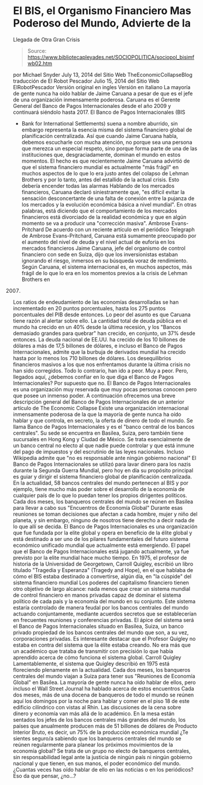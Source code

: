 # El BIS, el Organismo Financiero Mas Poderoso del Mundo, Advierte de la 
Llegada de Otra Gran Crisis

> Source: https://www.bibliotecapleyades.net/SOCIOPOLITICA/sociopol_bisimfwb02.htm

por Michael Snyder
July 13, 2014
del Sitio Web
TheEconomicCollapseBlog
traducción de El Robot Pescador
Julio 15, 2014
del Sitio Web
ElRobotPescador
Versión original en ingles
Versión en italiano
La mayoría de gente nunca ha oído hablar de
Jaime Caruana a pesar de que es
el jefe de una organización inmensamente poderosa.
Caruana es el Gerente General del Banco de Pagos Internacionales desde el
año 2009 y continuará siéndolo hasta 2017.
El Banco de Pagos Internacionales (BIS
- Bank for International Settlements)
suena a nombre aburrido, sin embargo representa la esencia misma del sistema
financiero global de planificación centralizada.
Así que cuando Jaime Caruana habla, debemos escucharle con mucha atención,
no porque sea una persona que merezca un especial respeto, sino porque forma
parte de una de las instituciones que, desgraciadamente, dominan el mundo en
estos momentos.
El hecho es que recientemente Jaime Caruana advirtió de que el sistema
financiero mundial es actualmente "más frágil" en muchos aspectos de lo que
lo era justo antes del colapso de Lehman Brothers y por lo tanto, antes del
estallido de la actual crisis.
Esto debería encender todas las alarmas
Hablando de los mercados financieros, Caruana
declaró siniestramente que,
"es difícil evitar la sensación
desconcertante de una falta de conexión entre la pujanza de los mercados
y la evolución económica básica a nivel mundial".
En otras palabras, está diciendo que el comportamiento de los mercados
financieros está divorciado de la realidad económica y que en algún momento
se va a producir una "corrección masiva".
Ambrose Evans-Pritchard
De acuerdo con un
reciente artículo en el periódico Telegraph de Ambrose
Evans-Pritchard, Caruana está sumamente preocupado por el aumento del nivel
de deuda y el nivel actual de euforia en los mercados financieros
Jaime Caruana, jefe del organismo de control financiero con sede en Suiza,
dijo que los inversionistas estaban ignorando el riesgo, inmersos en su
búsqueda voraz de rendimiento.
Según Caruana, el sistema internacional es, en muchos aspectos, más frágil
de lo que lo era en los momentos previos a la crisis de Lehman Brothers en
2007.
Los ratios de endeudamiento de las economías desarrolladas se han
incrementado en 20 puntos porcentuales, hasta los 275 puntos porcentuales
del PIB desde entonces.
Lo peor del asunto es que Caruana tiene razón al alertar sobre ello.
La cantidad total de deuda pública en el mundo ha crecido en un 40% desde
la última recesión, y los "Bancos demasiado grandes para quebrar" han
crecido, en conjunto, un 37% desde entonces.
La deuda nacional de EE.UU. ha crecido de los 10 billones de dólares a más
de 17,5 billones de dólares, e incluso el Banco de Pagos Internacionales,
admite que la burbuja de derivados mundial ha crecido hasta por lo menos los
710 billones de dólares.
Los desequilibrios financieros masivos a los que nos enfrentamos durante la
última crisis no han sido corregidos.
Todo lo contrario, han ido a peor. Muy
a peor.
Pero, llegados aquí, ¿debemos confiar en lo que diga el Banco de Pagos
Internacionales?
Por supuesto que no.
El Banco de Pagos Internacionales es una organización muy reservada que muy
pocas personas conocen pero que posee un inmenso poder.
A continuación ofrecemos una breve descripción general del Banco de Pagos
Internacionales de
un anterior artículo de The Economic Collapse
Existe una organización internacional inmensamente poderosa de la que la
mayoría de gente nunca ha oído hablar y que controla, en secreto, la oferta
de dinero de todo el mundo.
Se llama Banco de Pagos Internacionales y es el
"banco central de los bancos
centrales".
Su sede se encuentra en Basilea, Suiza, pero también tiene sucursales en
Hong Kong y Ciudad de México. Se trata esencialmente de un banco central no
electo al que nadie puede controlar y que está inmune del pago de impuestos
y del escrutinio de las leyes nacionales.
Incluso Wikipedia
admite que
"no es responsable ante ningún gobierno nacional"
El Banco de Pagos Internacionales se utilizó para lavar dinero para los
nazis durante la Segunda Guerra Mundial, pero hoy en día su propósito
principal es guiar y dirigir el sistema financiero global de planificación
centralizada.
En la actualidad, 58 bancos centrales del mundo pertenecen al BIS y por
ejemplo, tiene mucho más poder sobre el desarrollo de la economía de
cualquier país de lo que lo puedan tener los propios dirigentes políticos.
Cada dos meses, los banqueros centrales del mundo se reúnen en Basilea para
llevar a cabo sus "Encuentros de Economía Global"
Durante esas reuniones se toman decisiones que afectan a cada hombre, mujer
y niño del planeta, y sin embargo, ninguno de nosotros tiene derecho a decir
nada de lo que allí se decida.
El Banco de Pagos Internacionales es una organización que fue fundada por la
elite global y opera en beneficio de la élite global y está destinado a ser
uno de los pilares fundamentales del futuro sistema económico unificado
mundial que actualmente está emergiendo.
El papel que el Banco de Pagos Internacionales está jugando actualmente, ya
fue previsto por la elite mundial hace mucho tiempo.
En 1975, el profesor de historia de la Universidad de Georgetown, Carroll Quigley, escribió un libro titulado
"Tragedia y Esperanza" (Tragedy and
Hope), en el que hablaba de cómo el BIS estaba destinado a convertirse,
algún día, en "la cúspide" del sistema financiero mundial
Los poderes del capitalismo financiero tienen otro objetivo de largo alcance:
nada menos que crear un sistema mundial de control financiero en manos
privadas capaz de dominar el sistema político de cada país y la economía del
mundo en su conjunto.
Este sistema estaría controlado de manera feudal por los bancos centrales
del mundo actuando conjuntamente, mediante acuerdos secretos que se
establecerían en frecuentes reuniones y conferencias privadas.
El ápice del sistema será el Banco de Pagos Internacionales situado en
Basilea, Suiza, un banco privado propiedad de los bancos centrales del mundo
que son, a su vez, corporaciones privadas.
Es interesante destacar que el Profesor Quigley no estaba en contra del
sistema que la élite estaba creando. No era más que un académico que trataba
de transmitir con precisión lo que había aprendido acerca de cómo funciona
el sistema global.
Carroll Quigley
Lamentablemente, el sistema que Quigley describió en 1975 está floreciendo
plenamente en la actualidad. Cada dos meses, los banqueros centrales del mundo viajan a Suiza para tener
sus "Reuniones de Economía Global" en Basilea.
La mayoría de gente nunca ha oído hablar de ellos, pero incluso el
Wall
Street Journal
ha hablado acerca de estos encuentros
Cada dos meses, más de una docena de banqueros de todo el mundo se reúnen
aquí los domingos por la noche para hablar y comer en el piso 18 de este
edificio cilíndrico con vistas al Rhin.
Las discusiones de la cena sobre dinero y economía van más allá de lo
académico.
En la mesa están sentados los jefes de los bancos centrales más grandes del
mundo, los países que anualmente producen más de 51 billones de dólares de
Producto Interior Bruto, es decir, un 75% de la producción económica mundial
¿Te sientes seguro/a sabiendo que los banqueros centrales del mundo se
reúnen regularmente para planear los próximos movimientos de la economía
global?
Se trata de un grupo no electo de banqueros centrales, sin responsabilidad
legal ante la justicia de ningún país ni ningún gobierno nacional y que
tienen, en sus manos, el poder económico del mundo.
¿Cuantas veces has oído hablar de ello en las noticias o en los periódicos?
Eso da que pensar, ¿no...?
